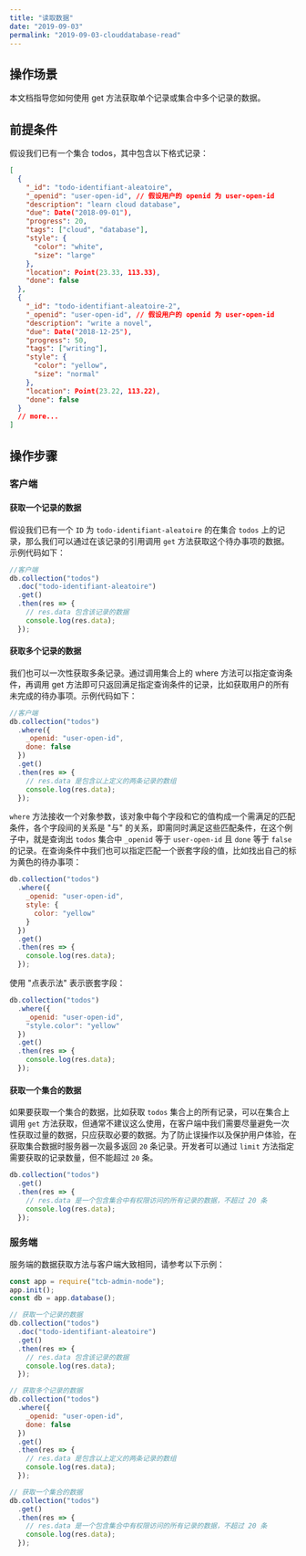 ```yaml
---
title: "读取数据"
date: "2019-09-03"
permalink: "2019-09-03-clouddatabase-read"
---
```


## 操作场景

本文档指导您如何使用 get 方法获取单个记录或集合中多个记录的数据。

## 前提条件

假设我们已有一个集合 todos，其中包含以下格式记录：

```json
[
  {
    "_id": "todo-identifiant-aleatoire",
    "_openid": "user-open-id", // 假设用户的 openid 为 user-open-id
    "description": "learn cloud database",
    "due": Date("2018-09-01"),
    "progress": 20,
    "tags": ["cloud", "database"],
    "style": {
      "color": "white",
      "size": "large"
    },
    "location": Point(23.33, 113.33),
    "done": false
  },
  {
    "_id": "todo-identifiant-aleatoire-2",
    "_openid": "user-open-id", // 假设用户的 openid 为 user-open-id
    "description": "write a novel",
    "due": Date("2018-12-25"),
    "progress": 50,
    "tags": ["writing"],
    "style": {
      "color": "yellow",
      "size": "normal"
    },
    "location": Point(23.22, 113.22),
    "done": false
  }
  // more...
]
```

## 操作步骤

### 客户端

#### 获取一个记录的数据

假设我们已有一个 `ID` 为 `todo-identifiant-aleatoire` 的在集合 `todos` 上的记录，那么我们可以通过在该记录的引用调用 `get` 方法获取这个待办事项的数据。示例代码如下：

```javascript
//客户端
db.collection("todos")
  .doc("todo-identifiant-aleatoire")
  .get()
  .then(res => {
    // res.data 包含该记录的数据
    console.log(res.data);
  });
```

#### 获取多个记录的数据

我们也可以一次性获取多条记录。通过调用集合上的 where 方法可以指定查询条件，再调用 get 方法即可只返回满足指定查询条件的记录，比如获取用户的所有未完成的待办事项。示例代码如下：

```javascript
//客户端
db.collection("todos")
  .where({
    _openid: "user-open-id",
    done: false
  })
  .get()
  .then(res => {
    // res.data 是包含以上定义的两条记录的数组
    console.log(res.data);
  });
```

`where` 方法接收一个对象参数，该对象中每个字段和它的值构成一个需满足的匹配条件，各个字段间的关系是 "与" 的关系，即需同时满足这些匹配条件，在这个例子中，就是查询出 `todos` 集合中 `_openid` 等于 `user-open-id` 且 `done` 等于 `false` 的记录。在查询条件中我们也可以指定匹配一个嵌套字段的值，比如找出自己的标为黄色的待办事项：

```javascript
db.collection("todos")
  .where({
    _openid: "user-open-id",
    style: {
      color: "yellow"
    }
  })
  .get()
  .then(res => {
    console.log(res.data);
  });
```

使用 "点表示法" 表示嵌套字段：

```javascript
db.collection("todos")
  .where({
    _openid: "user-open-id",
    "style.color": "yellow"
  })
  .get()
  .then(res => {
    console.log(res.data);
  });
```

#### 获取一个集合的数据

如果要获取一个集合的数据，比如获取 `todos` 集合上的所有记录，可以在集合上调用 `get` 方法获取，但通常不建议这么使用，在客户端中我们需要尽量避免一次性获取过量的数据，只应获取必要的数据。为了防止误操作以及保护用户体验，在获取集合数据时服务器一次最多返回 `20` 条记录。开发者可以通过 `limit` 方法指定需要获取的记录数量，但不能超过 `20` 条。

```javascript
db.collection("todos")
  .get()
  .then(res => {
    // res.data 是一个包含集合中有权限访问的所有记录的数据，不超过 20 条
    console.log(res.data);
  });
```

### 服务端

服务端的数据获取方法与客户端大致相同，请参考以下示例：

```javascript
const app = require("tcb-admin-node");
app.init();
const db = app.database();

// 获取一个记录的数据
db.collection("todos")
  .doc("todo-identifiant-aleatoire")
  .get()
  .then(res => {
    // res.data 包含该记录的数据
    console.log(res.data);
  });

// 获取多个记录的数据
db.collection("todos")
  .where({
    _openid: "user-open-id",
    done: false
  })
  .get()
  .then(res => {
    // res.data 是包含以上定义的两条记录的数组
    console.log(res.data);
  });

// 获取一个集合的数据
db.collection("todos")
  .get()
  .then(res => {
    // res.data 是一个包含集合中有权限访问的所有记录的数据，不超过 20 条
    console.log(res.data);
  });
```
